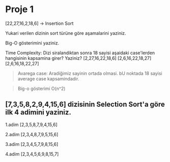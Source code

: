 # Proje 1
[22,27,16,2,18,6] -> Insertion Sort

Yukari verilen dizinin sort türüne göre aşamalarini yaziniz.

Big-O gösterimini yaziniz.

Time Complexity: Dizi siralandiktan sonra 18 sayisi aşaidaki case'lerden hangisinin kapsamina girer? Yaziniz?
[2,27,16,22,18,6]
[2,6,16,22,18,27]
[2,6,16,18,22,27]
>Avarega case: Aradiğimiz sayinin ortada olmasi. bU noktada 18 sayisi average case kapsamindadir.

>Big-o gösterimi O(n^2)
## [7,3,5,8,2,9,4,15,6] dizisinin Selection Sort'a göre ilk 4 adimini yaziniz.
1.adim [2,3,5,8,7,9,4,15,6]

2.adim [2,3,4,8,7,9,5,15,6]

3.adim [2,3,4,5,7,9,8,15,6]

4.adim [2,3,4,5,6,9,8,15,7] 